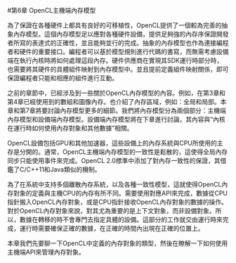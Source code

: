 #第6章 OpenCL主機端內存模型

為了保證在各種硬件上都具有良好的可移植性，OpenCL提供了一個較為完善的抽象內存模型。這個內存模型足以應對各種硬件設備，提供足夠強的內存序保證開發者所寫的表達式的正確性，並且能夠並行的完成。抽象的內存模型也作為連接編程者和硬件的重要接口。編程者可以基於模型規則進行代碼的書寫，而無需考慮設備端在執行內核時將如何處理這段內存。硬件供應商在實現其SDK運行時部分時，也需要將其硬件的具體組件映射到內存模型中。並且提前定義組件映射關係，即可保證編程者只能和相應的組件進行互動。

之前的章節中，已經涉及到一些關於OpenCL內存模型的內容。例如，在第3章和第4章已經使用到的數組和圖像內存。也介紹了內存區域，例如：全局和局部。本章和第7章將要討論內存模型更多的細節。我們將內存模型分為兩個部分：主機端內存模型和設備端內存模型。設備端內存模型將在下章進行討論，其內容與“內核在運行時如何使用內存對象和其他數據”相關。

OpenCL設備包括GPU和其他加速器，這些設備上的內存系統與CPU所使用的主存是分開的。通常，OpenCL主機端內存模型的一致性是鬆散的，這使得全局內存同步只能使用事件來完成。OpenCL 2.0標準中添加了對內存一致性的保證，其借鑑了C/C++11和Java類似的機制。

為了在系統中支持多個離散內存系統，以及各種一致性模型，這就使得OpenCL內存對象的定義與主機CPU的內存有所不同。需要使用對應API來完成，數據從CPU指針搬入OpenCL內存對象，或是CPU指針接收OpenCL內存對象的數據的操作。對於OpenCL內存對象來說，對其尤為重要的是上下文對象，而非設備對象。所以，數據在轉移的時不會專門去指定具體的設備。這部分的工作就交由運行時來完成，運行時需要確保正確的數據，在正確的時間內出現在正確的位置上。

本章我們先要聊一下OpenCL中定義的內存對象的類型，然後在瞭解一下如何使用主機端API來管理內存對象。

